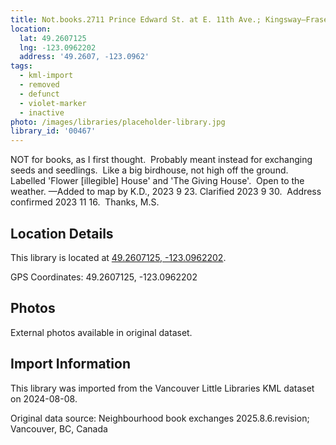 ```yaml
---
title: Not.books.2711 Prince Edward St. at E. 11th Ave.; Kingsway—Fraser St.
location:
  lat: 49.2607125
  lng: -123.0962202
  address: '49.2607, -123.0962'
tags:
  - kml-import
  - removed
  - defunct
  - violet-marker
  - inactive
photo: /images/libraries/placeholder-library.jpg
library_id: '00467'
---
```

NOT for books, as I first thought.  
Probably meant instead for exchanging 
seeds and seedlings.  
Like a big birdhouse, not high off the ground. Labelled 'Flower [illegible] House' and 
'The Giving House'.  Open to the weather.
—Added to map by K.D., 2023 9 23.
Clarified 2023 9 30.  
Address confirmed 2023 11 16.  Thanks, M.S.  

## Location Details

This library is located at [49.2607125, -123.0962202](https://www.google.com/maps?q=49.2607125,-123.0962202).

GPS Coordinates: 49.2607125, -123.0962202

## Photos

External photos available in original dataset.

## Import Information

This library was imported from the Vancouver Little Libraries KML dataset on 2024-08-08.

Original data source: Neighbourhood book exchanges 2025.8.6.revision; Vancouver, BC, Canada
